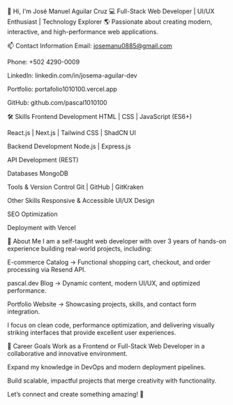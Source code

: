 👋 Hi, I'm José Manuel Aguilar Cruz
💻 Full-Stack Web Developer | UI/UX Enthusiast | Technology Explorer
🌎 Passionate about creating modern, interactive, and high-performance web applications.

📫 Contact Information
Email: josemanu0885@gmail.com

Phone: +502 4290-0009

LinkedIn: linkedin.com/in/josema-aguilar-dev

Portfolio: portafolio1010100.vercel.app

GitHub: github.com/pascal1010100

🛠️ Skills
Frontend Development
HTML | CSS | JavaScript (ES6+)

React.js | Next.js | Tailwind CSS | ShadCN UI

Backend Development
Node.js | Express.js

API Development (REST)

Databases
MongoDB

Tools & Version Control
Git | GitHub | GitKraken

Other Skills
Responsive & Accessible UI/UX Design

SEO Optimization

Deployment with Vercel

🌟 About Me
I am a self-taught web developer with over 3 years of hands-on experience building real-world projects, including:

E-commerce Catalog → Functional shopping cart, checkout, and order processing via Resend API.

pascal.dev Blog → Dynamic content, modern UI/UX, and optimized performance.

Portfolio Website → Showcasing projects, skills, and contact form integration.

I focus on clean code, performance optimization, and delivering visually striking interfaces that provide excellent user experiences.

🎯 Career Goals
Work as a Frontend or Full-Stack Web Developer in a collaborative and innovative environment.

Expand my knowledge in DevOps and modern deployment pipelines.

Build scalable, impactful projects that merge creativity with functionality.

Let’s connect and create something amazing! 🚀

